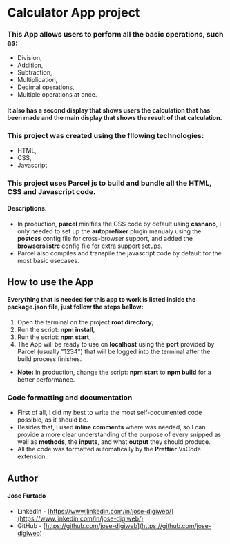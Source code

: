 # Calculator App project
### This App allows users to perform all the basic operations, such as:
- Division,
- Addition,
- Subtraction,
- Multiplication,
- Decimal operations,
- Multiple operations at once. 
#### It also has a second display that shows users the calculation that has been made and the main display that shows the result of that calculation.

### This project was created using the fllowing technologies:
* HTML,
* CSS,
* Javascript

### This project uses Parcel js to build and bundle all the HTML, CSS and Javascript code.
#### Descriptions:
- In production, **parcel** minifies the CSS code by default using **cssnano**, i only needed to set up the **autoprefixer** plugin manualy using the **postcss** config file for cross-browser support, and added the **browserslistrc** config file for extra support setups.
- Parcel also compiles and transpile the javascript code by default for the most basic usecases.
## How to use the App
#### Everything that is needed for this app to work is listed inside the package.json file, just follow the steps bellow:
1. Open the terminal on the project **root directory**,
2. Run the script: **npm install**,
3. Run the script: **npm start**,
4. The App will be ready to use on **localhost** using the **port** provided by Parcel (usually "1234") that will be logged into the terminal after the build process finishes.
* **Note:** In production, change the script: **npm start** to **npm build** for a better performance.

### Code formatting and documentation
 * First of all, I did my best to write the most self-documented code possible, as it should be.
 * Besides that, I used **inline comments** where was needed, so I can provide a more clear understanding of the purpose of every snipped as well as **methods**, the **inputs**, and what **output** they should produce.
 * All the code was formatted automatically by the **Prettier** VsCode extension. 

## Author
#### Jose Furtado
- LinkedIn - [https://www.linkedin.com/in/jose-digiweb/](https://www.linkedin.com/in/jose-digiweb/)
- GitHub - [https://github.com/jose-digiweb](https://github.com/jose-digiweb)

